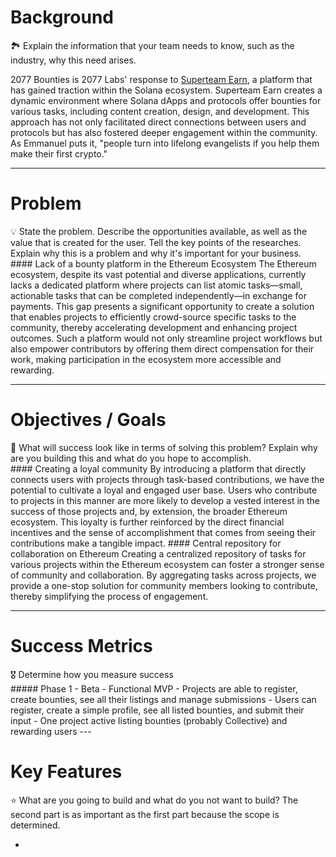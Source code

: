 
# Background

<aside> 🏞️ Explain the information that your team needs to know, such as the industry, why this need arises.</aside>

2077 Bounties is 2077 Labs' response to [Superteam Earn](https://earn.superteam.fun/), a platform that has gained traction within the Solana ecosystem. Superteam Earn creates a dynamic environment where Solana dApps and protocols offer bounties for various tasks, including content creation, design, and development. This approach has not only facilitated direct connections between users and protocols but has also fostered deeper engagement within the community. As Emmanuel puts it, "people turn into lifelong evangelists if you help them make their first crypto."

---

# Problem

<aside> 💡 State the problem. Describe the opportunities available, as well as the value that is created for the user. Tell the key points of the researches. Explain why this is a problem and why it's important for your business.</aside>
#### Lack of a bounty platform in the Ethereum Ecosystem
The Ethereum ecosystem, despite its vast potential and diverse applications, currently lacks a dedicated platform where projects can list atomic tasks—small, actionable tasks that can be completed independently—in exchange for payments. This gap presents a significant opportunity to create a solution that enables projects to efficiently crowd-source specific tasks to the community, thereby accelerating development and enhancing project outcomes. Such a platform would not only streamline project workflows but also empower contributors by offering them direct compensation for their work, making participation in the ecosystem more accessible and rewarding.

---

# Objectives / Goals

<aside> 🎯 What will success look like in terms of solving this problem? Explain why are you building this and what do you hope to accomplish.</aside>
#### Creating a loyal community
By introducing a platform that directly connects users with projects through task-based contributions, we have the potential to cultivate a loyal and engaged user base. Users who contribute to projects in this manner are more likely to develop a vested interest in the success of those projects and, by extension, the broader Ethereum ecosystem. This loyalty is further reinforced by the direct financial incentives and the sense of accomplishment that comes from seeing their contributions make a tangible impact.
#### Central repository for collaboration on Ethereum
Creating a centralized repository of tasks for various projects within the Ethereum ecosystem can foster a stronger sense of community and collaboration. By aggregating tasks across projects, we provide a one-stop solution for community members looking to contribute, thereby simplifying the process of engagement.

---

# Success Metrics

<aside> 🎖️ Determine how you measure success</aside>
##### Phase 1 - Beta
- Functional MVP
	- Projects are able to register, create bounties, see all their listings and manage submissions
	- Users can register, create a simple profile, see all listed bounties, and submit their input
- One project active listing bounties (probably Collective) and rewarding users
---

# Key Features
<aside> ⭐ What are you going to build and what do you not want to build? The second part is as important as the first part because the scope is determined.</aside>

- 
